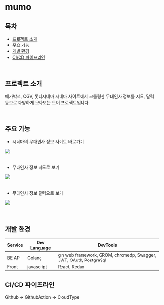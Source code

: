 # mumo


## 목차
- [프로젝트 소개](#project-introduction)
- [주요 기능](#main-function)
- [개발 환경](#development-environment)
- [CI/CD 파이프라인](#cicd-pipeline)

</br>

<a name="project-introduction"></a>
## 프로젝트 소개
메가박스, CGV, 롯데시네마 시네마 사이트에서 크롤링한 무대인사 정보를 지도, 달력 등으로 다양하게 모아보는 토이 프로젝트입니다.

</br>

<a name="main-function"></a>
## 주요 기능
- 시네마의 무대인사 정보 사이트 바로가기
  
<img src="images/화면 기록 2023-09-25 오후 3.15.38 (1).gif"></img>
</br>
</br>
- 무대인사 정보 지도로 보기
  
  
<img src="images/화면 기록 2023-09-25 오후 3.16.57.gif"></img>
</br>
</br>
- 무대인사 정보 달력으로 보기
  
<img src="images/화면 기록 2023-09-25 오후 3.17.44.gif"></img>
  


</br>

<a name="development-environment"></a>
## 개발 환경

| Service | Dev Language | DevTools |
|----------|----------|----------|
| BE API | Golang | gin web framework, GROM, chromedp, Swagger, JWT, OAuth, PostgreSql |
| Front | javascript | React, Redux |

<a name="cicd-pipeline"></a>
## CI/CD 파이프라인
Github -> GithubAction -> CloudType
